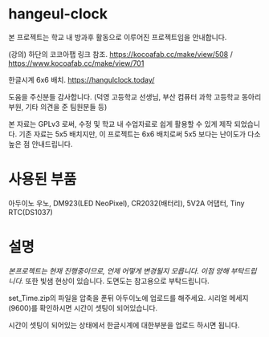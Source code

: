 # hangeul-clock

본 프로젝트는 학교 내 방과후 활동으로 이루어진 프로젝트임을 안내합니다.

(강의) 하단의 코코아팹 링크 참조.
https://kocoafab.cc/make/view/508 / https://www.kocoafab.cc/make/view/701

한글시계 6x6 배치.
https://hangulclock.today/

도움을 주신분들 감사합니다. (덕영 고등학교 선생님, 부산 컴퓨터 과학 고등학교 동아리 부원, 기타 의견을 준 팀원분들 등)

본 자료는 GPLv3 로써, 수정 및 학교 내 수업자료로 쉽게 활용할 수 있게 제작 되었습니다.
기존 자료는 5x5 배치지만, 이 프로젝트는 6x6 배치로써 5x5 보다는 난이도가 다소 높은 점 안내드립니다.

# 사용된 부품
아두이노 우노,
DM923(LED NeoPixel),
CR2032(배터리),
5V2A 어댑터,
Tiny RTC(DS1037)

# 설명
*본프로젝트는 현재 진행중이므로, 언제 어떻게 변경될지 모릅니다. 이점 양해 부탁드립니다.*
또한 빛샘 현상이 있습니다. 도면도는 참고용으로 부탁드립니다.


set_Time.zip의 파일을 압축을 푼뒤 아두이노에 업로드를 해주세요.
시리얼 메세지(9600)를 확인하시면 시간이 셋팅이 되어있습니다.

시간이 셋팅이 되어있는 상태에서 한글시계에 대한부분을 업로드 하시면 됩니다.
